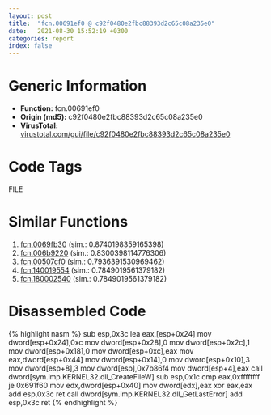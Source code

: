 ```yaml
---
layout: post
title:  "fcn.00691ef0 @ c92f0480e2fbc88393d2c65c08a235e0"
date:   2021-08-30 15:52:19 +0300
categories: report
index: false
---
```


# Generic Information
- **Function:** fcn.00691ef0
- **Origin (md5):** c92f0480e2fbc88393d2c65c08a235e0
- **VirusTotal:** [virustotal.com/gui/file/c92f0480e2fbc88393d2c65c08a235e0][virustotal_ref]

# Code Tags
<span class="tag" id="FILE">FILE</span>


# Similar Functions

1. [fcn.0069fb30][similar_1_ref] (sim.: 0.8740198359165398)
2. [fcn.006b9220][similar_2_ref] (sim.: 0.8300398114776306)
3. [fcn.00507cf0][similar_3_ref] (sim.: 0.7936391530969462)
4. [fcn.140019554][similar_4_ref] (sim.: 0.7849019561379182)
5. [fcn.180002540][similar_5_ref] (sim.: 0.7849019561379182)


# Disassembled Code

{% highlight nasm %}
sub esp,0x3c
lea eax,[esp+0x24]
mov dword[esp+0x24],0xc
mov dword[esp+0x28],0
mov dword[esp+0x2c],1
mov dword[esp+0x18],0
mov dword[esp+0xc],eax
mov eax,dword[esp+0x44]
mov dword[esp+0x14],0
mov dword[esp+0x10],3
mov dword[esp+8],3
mov dword[esp],0x7b86f4
mov dword[esp+4],eax
call dword[sym.imp.KERNEL32.dll_CreateFileW]
sub esp,0x1c
cmp eax,0xffffffff
je 0x691f60
mov edx,dword[esp+0x40]
mov dword[edx],eax
xor eax,eax
add esp,0x3c
ret
call dword[sym.imp.KERNEL32.dll_GetLastError]
add esp,0x3c
ret
{% endhighlight %}


[similar_1_ref]: /report/fcn.0069fb30@c92f0480e2fbc88393d2c65c08a235e0
[similar_2_ref]: /report/fcn.006b9220@c92f0480e2fbc88393d2c65c08a235e0
[similar_3_ref]: /report/fcn.00507cf0@e2ba7f10eb234338a49853c34d7d9c56
[similar_4_ref]: /report/fcn.140019554@c5b958b285b208bffd52d8455e15d93a
[similar_5_ref]: /report/fcn.180002540@7dc44f7522d53d03c7b1f4335f6d2a15
[virustotal_ref]: https://www.virustotal.com/gui/file/c92f0480e2fbc88393d2c65c08a235e0